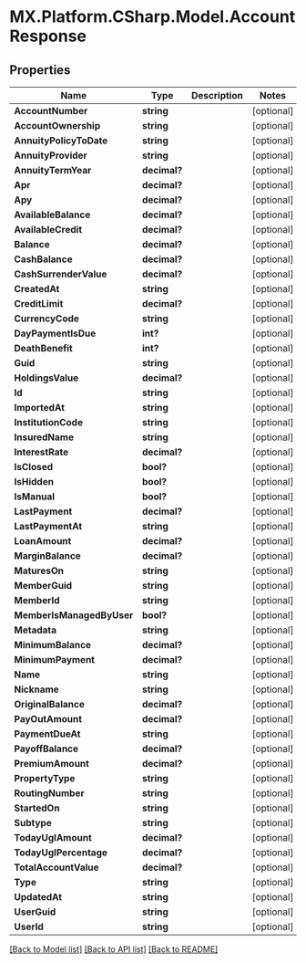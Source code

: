 # MX.Platform.CSharp.Model.AccountResponse

## Properties

Name | Type | Description | Notes
------------ | ------------- | ------------- | -------------
**AccountNumber** | **string** |  | [optional] 
**AccountOwnership** | **string** |  | [optional] 
**AnnuityPolicyToDate** | **string** |  | [optional] 
**AnnuityProvider** | **string** |  | [optional] 
**AnnuityTermYear** | **decimal?** |  | [optional] 
**Apr** | **decimal?** |  | [optional] 
**Apy** | **decimal?** |  | [optional] 
**AvailableBalance** | **decimal?** |  | [optional] 
**AvailableCredit** | **decimal?** |  | [optional] 
**Balance** | **decimal?** |  | [optional] 
**CashBalance** | **decimal?** |  | [optional] 
**CashSurrenderValue** | **decimal?** |  | [optional] 
**CreatedAt** | **string** |  | [optional] 
**CreditLimit** | **decimal?** |  | [optional] 
**CurrencyCode** | **string** |  | [optional] 
**DayPaymentIsDue** | **int?** |  | [optional] 
**DeathBenefit** | **int?** |  | [optional] 
**Guid** | **string** |  | [optional] 
**HoldingsValue** | **decimal?** |  | [optional] 
**Id** | **string** |  | [optional] 
**ImportedAt** | **string** |  | [optional] 
**InstitutionCode** | **string** |  | [optional] 
**InsuredName** | **string** |  | [optional] 
**InterestRate** | **decimal?** |  | [optional] 
**IsClosed** | **bool?** |  | [optional] 
**IsHidden** | **bool?** |  | [optional] 
**IsManual** | **bool?** |  | [optional] 
**LastPayment** | **decimal?** |  | [optional] 
**LastPaymentAt** | **string** |  | [optional] 
**LoanAmount** | **decimal?** |  | [optional] 
**MarginBalance** | **decimal?** |  | [optional] 
**MaturesOn** | **string** |  | [optional] 
**MemberGuid** | **string** |  | [optional] 
**MemberId** | **string** |  | [optional] 
**MemberIsManagedByUser** | **bool?** |  | [optional] 
**Metadata** | **string** |  | [optional] 
**MinimumBalance** | **decimal?** |  | [optional] 
**MinimumPayment** | **decimal?** |  | [optional] 
**Name** | **string** |  | [optional] 
**Nickname** | **string** |  | [optional] 
**OriginalBalance** | **decimal?** |  | [optional] 
**PayOutAmount** | **decimal?** |  | [optional] 
**PaymentDueAt** | **string** |  | [optional] 
**PayoffBalance** | **decimal?** |  | [optional] 
**PremiumAmount** | **decimal?** |  | [optional] 
**PropertyType** | **string** |  | [optional] 
**RoutingNumber** | **string** |  | [optional] 
**StartedOn** | **string** |  | [optional] 
**Subtype** | **string** |  | [optional] 
**TodayUglAmount** | **decimal?** |  | [optional] 
**TodayUglPercentage** | **decimal?** |  | [optional] 
**TotalAccountValue** | **decimal?** |  | [optional] 
**Type** | **string** |  | [optional] 
**UpdatedAt** | **string** |  | [optional] 
**UserGuid** | **string** |  | [optional] 
**UserId** | **string** |  | [optional] 

[[Back to Model list]](../README.md#documentation-for-models) [[Back to API list]](../README.md#documentation-for-api-endpoints) [[Back to README]](../README.md)


